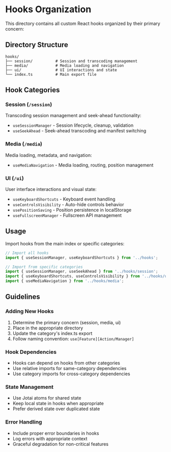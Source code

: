 # Hooks Organization

This directory contains all custom React hooks organized by their primary concern:

## Directory Structure

```
hooks/
├── session/          # Session and transcoding management  
├── media/            # Media loading and navigation
├── ui/               # UI interactions and state
└── index.ts          # Main export file
```

## Hook Categories

### Session (`/session`) 
Transcoding session management and seek-ahead functionality:
- `useSessionManager` - Session lifecycle, cleanup, validation
- `useSeekAhead` - Seek-ahead transcoding and manifest switching

### Media (`/media`)
Media loading, metadata, and navigation:
- `useMediaNavigation` - Media loading, routing, position management

### UI (`/ui`)
User interface interactions and visual state:
- `useKeyboardShortcuts` - Keyboard event handling
- `useControlsVisibility` - Auto-hide controls behavior
- `usePositionSaving` - Position persistence in localStorage
- `useFullscreenManager` - Fullscreen API management

## Usage

Import hooks from the main index or specific categories:

```typescript
// Import all hooks
import { useSessionManager, useKeyboardShortcuts } from '../hooks';

// Import from specific categories
import { useSessionManager, useSeekAhead } from '../hooks/session';
import { useKeyboardShortcuts, useControlsVisibility } from '../hooks/ui';
import { useMediaNavigation } from '../hooks/media';
```

## Guidelines

### Adding New Hooks
1. Determine the primary concern (session, media, ui)
2. Place in the appropriate directory
3. Update the category's index.ts export
4. Follow naming convention: `use[Feature][Action/Manager]`

### Hook Dependencies
- Hooks can depend on hooks from other categories
- Use relative imports for same-category dependencies
- Use category imports for cross-category dependencies

### State Management
- Use Jotai atoms for shared state
- Keep local state in hooks when appropriate
- Prefer derived state over duplicated state

### Error Handling
- Include proper error boundaries in hooks
- Log errors with appropriate context
- Graceful degradation for non-critical features
